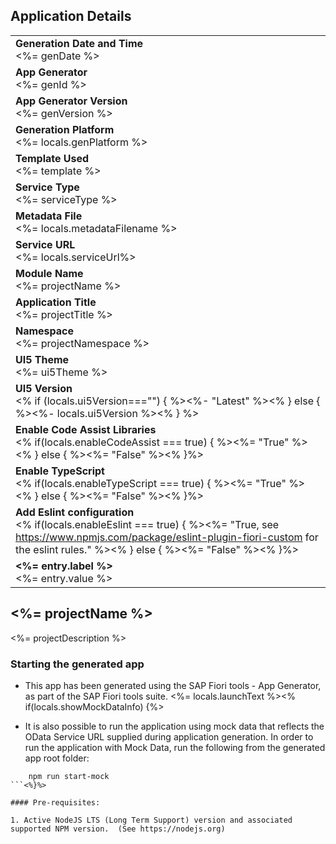 ## Application Details
|               |
| ------------- |
|**Generation Date and Time**<br><%= genDate %>|
|**App Generator**<br><%= genId %>|
|**App Generator Version**<br><%= genVersion %>|
|**Generation Platform**<br><%= locals.genPlatform %>|
|**Template Used**<br><%= template %>|
|**Service Type**<br><%= serviceType %>|<% if(locals.metadataFilename) { %>
|**Metadata File**<br><%= locals.metadataFilename %>|<% } else { %>
|**Service URL**<br><%= locals.serviceUrl%>|<%}%>
|**Module Name**<br><%= projectName %>|
|**Application Title**<br><%= projectTitle %>|
|**Namespace**<br><%= projectNamespace %>|
|**UI5 Theme**<br><%= ui5Theme %>|
|**UI5 Version**<br><% if (locals.ui5Version==="") { %><%- "Latest" %><% } else { %><%- locals.ui5Version %><% } %>|
|**Enable Code Assist Libraries**<br><% if(locals.enableCodeAssist === true) { %><%= "True" %><% } else { %><%= "False" %><% }%>|
|**Enable TypeScript**<br><% if(locals.enableTypeScript === true) { %><%= "True" %><% } else { %><%= "False" %><% }%>|
|**Add Eslint configuration**<br><% if(locals.enableEslint === true) { %><%= "True, see https://www.npmjs.com/package/eslint-plugin-fiori-custom for the eslint rules." %><% } else { %><%= "False" %><% }%>|<% if (locals.additionalEntries) locals.additionalEntries.forEach(entry => { %>
|**<%= entry.label %>**<br><%= entry.value %>|<%})%>

## <%= projectName %>

<%= projectDescription %>

### Starting the generated app

-   This app has been generated using the SAP Fiori tools - App Generator, as part of the SAP Fiori tools suite.  <%= locals.launchText %><% if(locals.showMockDataInfo) {%>

- It is also possible to run the application using mock data that reflects the OData Service URL supplied during application generation.  In order to run the application with Mock Data, run the following from the generated app root folder:

```
    npm run start-mock
```<%}%>

#### Pre-requisites:

1. Active NodeJS LTS (Long Term Support) version and associated supported NPM version.  (See https://nodejs.org)


